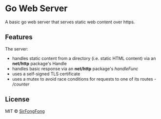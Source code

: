 # Go Web Server
A basic go web server that serves static web content over https.

## Features
The server:
- handles static content from a directory (i.e. static HTML content) via an **net/http** package's Handle 
- handles basic response via an **net/http** package's *handleFunc*
- uses a self-signed TLS certificate
- uses a mutex to avoid race conditions for requests to one of its routes - */counter*

## License
MIT © [SirFongFong](https://www.sirfongfong.com)